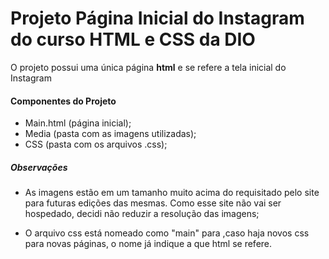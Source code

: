 # Projeto Página Inicial do Instagram do curso HTML e CSS da DIO #

O projeto possui uma única página **html** e se refere a tela inicial do Instagram

#### Componentes do Projeto ####

- Main.html (página inicial);
- Media (pasta com as imagens utilizadas);
- CSS (pasta com os arquivos .css);

##### Observações #####

- As imagens estão em um tamanho muito acima do requisitado pelo site para futuras edições das mesmas. Como esse site não vai ser hospedado, decidi não reduzir a resolução das imagens;

- O arquivo css está nomeado como "main" para ,caso haja novos css para novas páginas, o nome já indique a que html se refere. 

